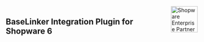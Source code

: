 <img align="right" alt="Shopware Enterprise Partner" src="https://crehler.com/uploads/media/1920x/07/237-shopware-6-icon.png" width="auto" height="70px">

## BaseLinker Integration Plugin for Shopware 6
